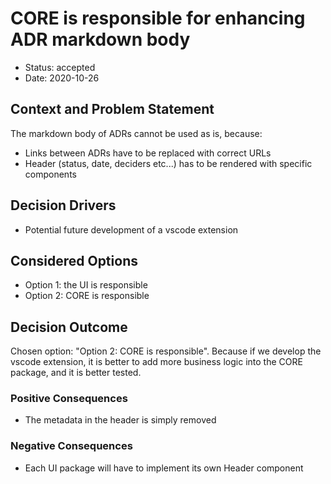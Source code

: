 # CORE is responsible for enhancing ADR markdown body

- Status: accepted
- Date: 2020-10-26

## Context and Problem Statement

The markdown body of ADRs cannot be used as is, because:

- Links between ADRs have to be replaced with correct URLs
- Header (status, date, deciders etc...) has to be rendered with specific components

## Decision Drivers <!-- optional -->

- Potential future development of a vscode extension

## Considered Options

- Option 1: the UI is responsible
- Option 2: CORE is responsible

## Decision Outcome

Chosen option: "Option 2: CORE is responsible".
Because if we develop the vscode extension, it is better to add more business logic into the CORE package, and it is better tested.

### Positive Consequences <!-- optional -->

- The metadata in the header is simply removed

### Negative Consequences <!-- optional -->

- Each UI package will have to implement its own Header component
